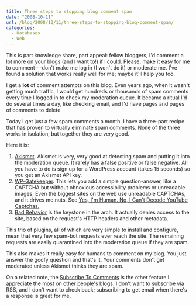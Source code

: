 ```yaml
---
title: Three steps to stopping blog comment spam
date: "2008-10-11"
url: /blog/2008/10/11/three-steps-to-stopping-blog-comment-spam/
categories:
  - Databases
  - Web
---
```

This is part knowledge share, part appeal: fellow bloggers, I'd comment a lot more on your blogs (and I want to!) if I could. Please, make it easy for me to comment---don't make me log in (I won't do it) or moderate me. I've found a solution that works really well for me; maybe it'll help you too.

<!--more-->

I get a **lot** of comment attempts on this blog. Even years ago, when it wasn't getting much traffic, I would get hundreds or thousands of spam comments every time I logged in to check my moderation queue. It became a ritual I'd do several times a day, like checking email, and I'd have pages and pages of comments to delete.

Today I get just a few spam comments a month. I have a three-part recipe that has proven to virtually eliminate spam comments. None of the three works in isolation, but together they are very good.

Here it is:

1.  [Akismet](http://akismet.com/). Akismet is very, very good at detecting spam and putting it into the moderation queue. It rarely has a false positive or false negative. All you have to do is sign up for a WordPress account (takes 15 seconds) so you get an Akismet API key.
2.  [WP-Gatekeeper](http://www.meyerweb.com/eric/tools/wordpress/wp-gatekeeper.html). This lets you add a simple question-answer, like a CAPTCHA but without obnoxious accessibility problems or unreadable images. Even the biggest sites on the web use unreadable CAPTCHAs, and it drives me nuts. See [Yes, I'm Human. No, I Can't Decode YouTube Captchas.](http://www.rimmkaufman.com/rkgblog/2008/09/15/illegible-captchas/)
3.  [Bad Behavior](http://www.bad-behavior.ioerror.us/) is the keystone in the arch. It actually denies access to the site, based on the request's HTTP headers and other metadata.

This trio of plugins, all of which are very simple to install and configure, mean that very few spam-bot requests ever reach the site. The remaining requests are easily quarantined into the moderation queue if they are spam.

This also makes it really easy for humans to comment on my blog. You just answer the goofy question and that's it. Your comments don't get moderated unless Akismet thinks they are spam.

On a related note, the [Subscribe To Comments](http://txfx.net/code/wordpress/subscribe-to-comments/) is the other feature I appreciate the most on other people's blogs. I don't want to subscribe via RSS, and I don't want to check back; subscribing to get email when there's a response is great for me.



